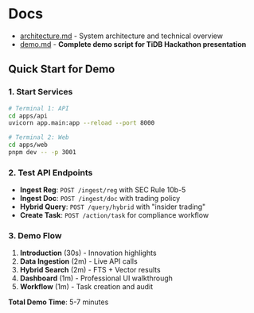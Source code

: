 # Docs

- [architecture.md](./architecture.md) - System architecture and technical overview
- [demo.md](./demo.md) - **Complete demo script for TiDB Hackathon presentation**

## Quick Start for Demo

### 1. Start Services
```bash
# Terminal 1: API
cd apps/api
uvicorn app.main:app --reload --port 8000

# Terminal 2: Web
cd apps/web  
pnpm dev -- -p 3001
```

### 2. Test API Endpoints
- **Ingest Reg**: `POST /ingest/reg` with SEC Rule 10b-5
- **Ingest Doc**: `POST /ingest/doc` with trading policy
- **Hybrid Query**: `POST /query/hybrid` with "insider trading"
- **Create Task**: `POST /action/task` for compliance workflow

### 3. Demo Flow
1. **Introduction** (30s) - Innovation highlights
2. **Data Ingestion** (2m) - Live API calls
3. **Hybrid Search** (2m) - FTS + Vector results
4. **Dashboard** (1m) - Professional UI walkthrough
5. **Workflow** (1m) - Task creation and audit

**Total Demo Time**: 5-7 minutes
